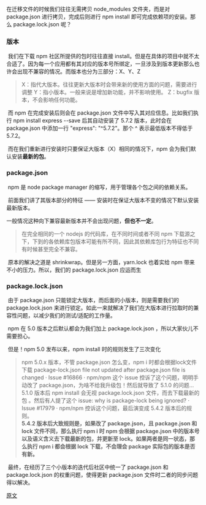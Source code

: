 在迁移文件的时候我们往往无需拷贝 node_modules 文件夹，而是对 package.json 进行拷贝，完成后则进行 npm install 即可完成依赖项的安装。那么 package.lock.json 呢？

### 版本
​ 我们在下载 npm 社区所提供的包时往往直接 install。但是在具体的项目中就不太合适了。因为每一个应用都有其对应的版本号所绑定，一旦涉及到版本更新那么也许会出现不兼容的情况。而版本也分为三部分：X、Y、Z
> X：指代大版本。往往更新大版本时会带来新的使用方面的问题，需要进行调整
> Y：指小版本。一般来说是增加新功能，并不影响使用。
> Z：bugfix 版本，不会影响任何功能。

​ 而 npm 在完成安装后则会在 package.json 文件中写入其对应信息。比如我们执行 npm install express --save 后其自动安装了 5.7.2 版本，此时会在 package.json 中添加一行 "express": "^5.7.2"。那个 ^ 表示最低版本不得低于 5.7.2。

​ 而在我们重新进行安装时只要保证大版本（X）相同的情况下，npm 会为我们默认安装**最新的包**。

### package.json
​ npm 是 node package manager 的缩写，用于管理各个包之间的依赖关系。

​ 前面我们讲了其版本部分的特征 —— 安装时在保证大版本不变的情况下默认安装最新版本。

​ 一般情况这种向下兼容最新版本并不会出现问题，**但也不一定**。

> 在完全相同的一个 nodejs 的代码库，在不同时间或者不同 npm 下载源之下，下到的各依赖库包版本可能有所不同，因此其依赖库包行为特征也不同有时候甚至完全不兼容。

​ 原本的解决之道是 shrinkwrap。但是另一方面，yarn.lock 也着实给 npm 带来不小的压力。所以，我们的 package.lock.json 应运而生

### package.lock.json
​ 由于 package.json 只能锁定大版本，而后面的小版本，则是需要我们的 package.lock.json 来进行锁定。如此一来就解决了我们在大版本进行拉取时的兼容性问题，以减少我们的测试/适配的工作量。

​ npm 在 5.0 版本之后默认都会为我们加上 package.lock.json ，所以大家伙儿不需要担心。

​ 但是！npm 5.0 发布以来，npm install 时的规则发生了三次变化

>npm 5.0.x 版本，不管 package.json 怎么变，npm i 时都会根据lock文件下载 package-lock.json file not updated after package.json file is changed · Issue #16866 · npm/npm 这个 issue 控诉了这个问题，明明手动改了 package.json，为啥不给我升级包！然后就导致了 5.1.0 的问题…  
5.1.0 版本后 npm install 会无视 package.lock.json 文件，而去下载最新的包 。然后有人提了这个 issue: why is package-lock being ignored? · Issue #17979 · npm/npm 控诉这个问题，最后演变成 5.4.2 版本后的规则。  
**5.4.2 版本后大致规则是，如果改了 package.json，且 package.json 和 lock 文件不同，那么执行 npm i 时 npm 会根据 package.json 中的版本号以及语义含义去下载最新的包，并更新至 lock。如果两者是同一状态，那么执行 npm i 都会根据 lock 下载，不会理会 package 实际包的版本是否有新。**

​ 最终，在经历了三个小版本的迭代后社区中统一了 package.json 和 package.lock.json 的权重问题，使得更新 package.json 文件时二者的同步问题得以解决。

[原文](https://www.dazhuanlan.com/2020/06/12/5ee28bb2dd1ab/)